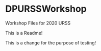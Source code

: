 # DPURSSWorkshop
Workshop Files for 2020 URSS

This is a Readme!

This is a change for the purpose of testing!
